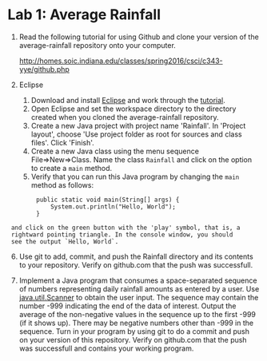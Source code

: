 # Lab 1: Average Rainfall

1. Read the following tutorial for using Github and clone your version
   of the average-rainfall repository onto your computer.

   http://homes.soic.indiana.edu/classes/spring2016/csci/c343-yye/github.php

2. Eclipse
   1. Download and install [Eclipse](https://eclipse.org/downloads/) and
     work through the [tutorial](./Eclipse-IDE-Tutorial.pdf).
   2. Open Eclipse and set the workspace directory to the directory
     created when you cloned the average-rainfall repository.
   3. Create a new Java project with project name 'Rainfall'.
     In 'Project layout', choose 'Use project folder as root
     for sources and class files'. Click 'Finish'.
   4. Create a new Java class using the menu sequence File=>New=>Class.
     Name the class `Rainfall` and click on the option to
     create a `main` method.
   5. Verify that you can run this Java program by changing the `main`
     method as follows:
~~~~
        public static void main(String[] args) {
            System.out.println("Hello, World");
        }
~~~~
     and click on the green button with the 'play' symbol, that is, a
     rightward pointing triangle. In the console window, you should
     see the output `Hello, World`.
   6. Use git to add, commit, and push the Rainfall directory and its contents
     to your repository. Verify on github.com that the push was successfull.

3. Implement a Java program that consumes a space-separated sequence
   of numbers representing daily rainfall amounts as entered by a
   user.  Use
   [java.util.Scanner](https://docs.oracle.com/javase/8/docs/api/java/util/Scanner.html)
   to obtain the user input.  The sequence may contain the number -999
   indicating the end of the data of interest.  Output the average of
   the non-negative values in the sequence up to the first -999 (if it
   shows up).  There may be negative numbers other than -999 in the
   sequence. Turn in your program by using git to do a commit and push
   on your version of this repository. Verify on github.com
   that the push was successfull and contains your working program.
